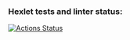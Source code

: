 ### Hexlet tests and linter status:
[![Actions Status](https://github.com/SaliAbdullaeva/js-jest-testing-project-67/actions/workflows/hexlet-check.yml/badge.svg)](https://github.com/SaliAbdullaeva/js-jest-testing-project-67/actions)